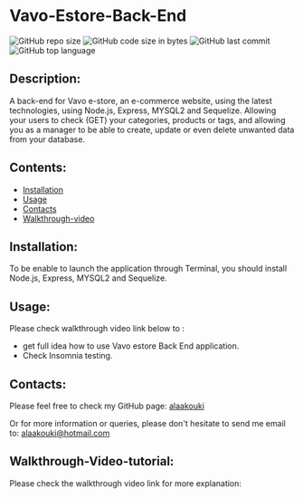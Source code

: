 # Vavo-Estore-Back-End

![GitHub repo size](https://img.shields.io/github/repo-size/alaakouki/Vavo-Estore-Back-End?color=orange)
![GitHub code size in bytes](https://img.shields.io/github/languages/code-size/alaakouki/Vavo-Estore-Back-End?color=orange)
![GitHub last commit](https://img.shields.io/github/last-commit/alaakouki/Vavo-Estore-Back-End?color=orange)
![GitHub top language](https://img.shields.io/github/languages/top/alaakouki/Vavo-Estore-Back-End?color=orange)

## Description:
A back-end for Vavo e-store, an e-commerce website, using the latest technologies, using Node.js, Express, MYSQL2 and Sequelize.
Allowing your users to check (GET) your categories, products or tags, and allowing you as a manager to be able to create, update or even delete unwanted data from your database.

## Contents:
* [Installation](#installation)
* [Usage](#usage)
* [Contacts](#contacts)
* [Walkthrough-video](#walkthrough-Video-tutorial)

## Installation:
To be enable to launch the application through Terminal, you should install Node.js, Express, MYSQL2 and Sequelize.

## Usage:
Please check walkthrough video link below to :
* get full idea how to use Vavo estore Back End application.
* Check Insomnia testing.



## Contacts:
Please feel free to check my GitHub page: [alaakouki](https://github.com/alaakouki?tab=repositories)

Or for more information or queries, please don't hesitate to send me email to: alaakouki@hotmail.com

## Walkthrough-Video-tutorial:
Please check the walkthrough video link for more explanation:
